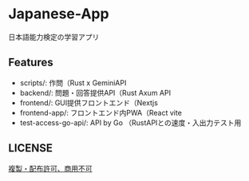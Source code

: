 # Japanese-App
日本語能力検定の学習アプリ

## Features
- scripts/: 作問（Rust x GeminiAPI
- backend/: 問題・回答提供API（Rust Axum API
- frontend/: GUI提供フロントエンド（Nextjs
- frontend-app/: フロントエンド内PWA（React vite
- test-access-go-api/: API by Go （RustAPIとの速度・入出力テスト用


## LICENSE
[複製・配布許可、商用不可](https://github.com/howlrs/japanese-app/blob/master/LICENSE)
